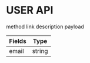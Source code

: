# USER API

method
link
description
payload

| Fields  | Type   | 
| --------|:------:| 
| email   | string | 
